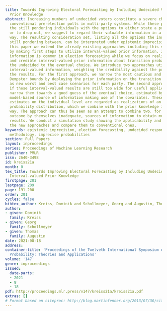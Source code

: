 ```yaml
---
title: Towards Improving Electoral Forecasting by Including Undecided Voters and Interval-valued
  Prior Knowledge
abstract: Increasing numbers of undecided voters constitute a severe challenge for
  conventional pre-election polls in multi-party systems. While these polls only provide
  the still pondering individuals with the options to either state a precise party
  or to drop out, we suggest to regard their valuable information in a set-valued
  way. The resulting consideration set, listing all the options the individual is
  still pondering between, can be interpreted under epistemic imprecision. Within
  this paper we extend the already existing approaches including this valuable information,
  by making first steps to utilize interval-valued prior information. Including background
  information is common in election forecasting while we focus on realistically obtainable
  and credible interval-valued prior information about transition probabilities from
  the undecided to the eventual choice. We introduce two approaches utilizing this
  interval-valued information, weighting the credibility against the precision of
  the results. For the first approach, we narrow the most cautious and wide so-called
  Dempster bounds by deploying the prior information on the transition probabilities
  as new worst and best case scenarios for each party. The second approach applies
  if these interval-valued results are still too wide for useful application. We hereby
  narrow them towards a good guess of the eventual choice, estimated by a further
  model-based source of information making use of the covariates. These single-valued
  estimates on the individual level are regarded as realizations of an underlying
  probability distribution, which we combine with the prior knowledge in a Bayesian
  way. The approach can thus be seen as an attempt to combine two, for the needed
  outcome by themselves inadequate, sources of information to obtain more concise
  results. We conduct a simulation study showing the applicability and virtues of
  the new approaches and compare them to conventional ones.
keywords: epistemic imprecision, election forecasting, undecided respondents, survey
  methodology, imprecise probabilities
section: Full Papers
layout: inproceedings
series: Proceedings of Machine Learning Research
publisher: PMLR
issn: 2640-3498
id: kreiss21a
month: 0
tex_title: Towards Improving Electoral Forecasting by Including Undecided Voters and
  Interval-valued Prior Knowledge
firstpage: 201
lastpage: 209
page: 191-200
order: 201
cycles: false
bibtex_author: Kreiss, Dominik and Schollmeyer, Georg and Augustin, Thomas
author:
- given: Dominik
  family: Kreiss
- given: Georg
  family: Schollmeyer
- given: Thomas
  family: Augustin
date: 2021-08-18
address:
container-title: 'Proceedings of the Twelveth International Symposium on Imprecise
  Probability: Theories and Applications'
volume: '147'
genre: inproceedings
issued:
  date-parts:
  - 2021
  - 8
  - 18
pdf: http://proceedings.mlr.press/v147/kreiss21a/kreiss21a.pdf
extras: []
# Format based on citeproc: http://blog.martinfenner.org/2013/07/30/citeproc-yaml-for-bibliographies/
---
```


